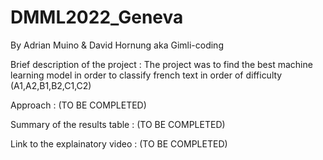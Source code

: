 # DMML2022_Geneva
By Adrian Muino & David Hornung aka Gimli-coding

Brief description of the project : The project was to find the best machine learning model in order to classify french text in order of difficulty (A1,A2,B1,B2,C1,C2)

Approach : (TO BE COMPLETED)


Summary of the results table : (TO BE COMPLETED)


Link to the explainatory video : (TO BE COMPLETED)


